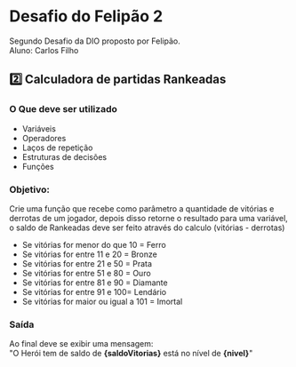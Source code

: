 # Desafio do Felipão 2

Segundo Desafio da DIO proposto por Felipão.  
Aluno: Carlos Filho

## 2️⃣ Calculadora de partidas Rankeadas
### O Que deve ser utilizado

- Variáveis
- Operadores
- Laços de repetição
- Estruturas de decisões
- Funções

### Objetivo:

Crie uma função que recebe como parâmetro a quantidade de vitórias e derrotas de um jogador, depois disso retorne o resultado para uma variável, o saldo de Rankeadas deve ser feito através do calculo (vitórias - derrotas)

* Se vitórias for menor do que 10 = Ferro
* Se vitórias for entre 11 e 20 = Bronze
* Se vitórias for entre 21 e 50 = Prata
* Se vitórias for entre 51 e 80 = Ouro
* Se vitórias for entre 81 e 90 = Diamante
* Se vitórias for entre 91 e 100= Lendário
* Se vitórias for maior ou igual a 101 = Imortal

### Saída

Ao final deve se exibir uma mensagem:  
"O Herói tem de saldo de **{saldoVitorias}** está no nível de **{nivel}**"
